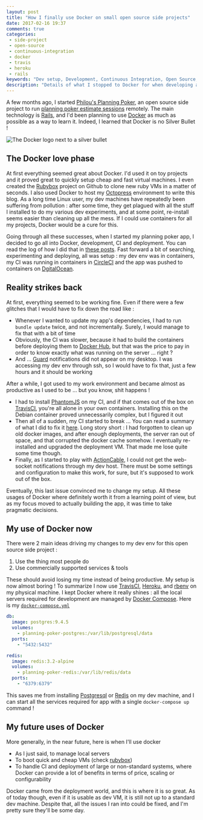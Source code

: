 ```yaml
---
layout: post
title: "How I finally use Docker on small open source side projects"
date: 2017-02-16 19:37
comments: true
categories:
 - side-project
 - open-source
 - continuous-integration
 - docker
 - travis
 - heroku
 - rails
keywords: "Dev setup, Development, Continuous Integration, Open Source, Side Projects, Docker"
description: "Details of what I stopped to Docker for when developing an open source side project"
---
```

A few months ago, I started [Philou's Planning Poker](https://github.com/philou/planning-poker), an open source side project to run [planning poker estimate sessions](https://en.wikipedia.org/wiki/Planning_poker) remotely. The main technology is [Rails](http://rubyonrails.org/), and I'd been planning to use [Docker](https://www.docker.com/) as much as possible as a way to learn it. Indeed, I learned that Docker is no Silver Bullet !

![The Docker logo next to a silver bullet]({{site.url}}/imgs/2017-02-16-how-i-finally-use-docker-on-small-open-source-side-projects/docker-silver-bullet.jpg)


## The Docker love phase

At first everything seemed great about Docker. I'd used it on toy projects and it proved great to quickly setup cheap and fast virtual machines. I even created the [Rubybox](https://github.com/philou/rubybox) project on Github to clone new ruby VMs in a matter of seconds. I also used Docker to host my [Octopress](http://octopress.org/) environment to write this blog. As a long time Linux user, my dev machines have repeatedly been suffering from pollution : after some time, they get plagued with all the stuff I installed to do my various dev experiments, and at some point, re-install seems easier than cleaning up all the mess. If I could use containers for all my projects, Docker would be a cure for this.

Going through all these successes, when I started my planning poker app, I decided to go all into Docker, development, CI and deployment. You can read the log of how I did that in [these posts](/blog/categories/docker/). Fast forward a bit of searching, experimenting and deploying, all was setup : my dev env was in containers, my CI was running in containers in [CircleCI](https://circleci.com/gh/philou/planning-poker/tree/master) and the app was pushed to containers on [DgitalOcean](https://www.digitalocean.com/).

## Reality strikes back

At first, everything seemed to be working fine. Even if there were a few glitches that I would have to fix down the road like :

* Whenever I wanted to update my app's dependencies, I had to run `bundle update` twice, and not incrementally. Surely, I would manage to fix that with a bit of time
* Obviously, the CI was slower, because it had to build the containers before deploying them to [Docker Hub](https://hub.docker.com/), but that was the price to pay in order to know exactly what was running on the server ... right ?
* And ... [Guard](https://github.com/guard/guard) notifications did not appear on my desktop. I was accessing my dev env through ssh, so I would have to fix that, just a few hours and it should be working

After a while, I got used to my work environment and became almost as productive as I used to be ... but you know, shit happens !

* I had to install [PhantomJS](http://phantomjs.org/) on my CI, and if that comes out of the box on [TravisCI](https://travis-ci.org/), you're all alone in your own containers. Installing this on the Debian container proved unnecessarily complex, but I figured it out
* Then all of a sudden, my CI started to break ... You can read a summary of what I did to fix it [here](/how-i-fixed-devicemapper-error-when-deploying-my-docker-app/). Long story short : I had forgotten to clean up old docker images, and after enough deployments, the server ran out of space, and that corrupted the docker cache somehow. I eventually re-installed and upgraded the deployment VM. That made me lose quite some time though.
* Finally, as I started to play with [ActionCable](https://github.com/rails/actioncable), I could not get the web-socket notifications through my dev host. There must be some settings and configuration to make this work, for sure, but it's supposed to work out of the box.

Eventually, this last issue convinced me to change my setup. All these usages of Docker where definitely worth it from a learning point of view, but as my focus moved to actually building the app, it was time to take pragmatic decisions.

## My use of Docker now

There were 2 main ideas driving my changes to my dev env for this open source side project :

1. Use the thing most people do
2. Use commercially supported services & tools

These should avoid losing my time instead of being productive. My setup is now almost boring ! To summarize I now use [TravisCI](https://travis-ci.org/philou/planning-poker), [Heroku](https://philous-planning-poker.herokuapp.com/), and [rbenv](https://github.com/rbenv/rbenv) on my physical machine. I kept Docker where it really shines : all the local servers required for development are managed by [Docker Compose](https://docs.docker.com/compose/). Here is my [`docker-compose.yml`](https://github.com/philou/planning-poker/blob/master/docker-compose.yml)

```yaml
db:
  image: postgres:9.4.5
  volumes:
    - planning-poker-postgres:/var/lib/postgresql/data
  ports:
    - "5432:5432"

redis:
  image: redis:3.2-alpine
  volumes:
    - planning-poker-redis:/var/lib/redis/data
  ports:
    - "6379:6379"
```

This saves me from installing [Postgresql](https://www.postgresql.org/) or [Redis](https://redis.io/) on my dev machine, and I can start all the services required for app with a single `docker-compose up` command !

## My future uses of Docker

More generally, in the near future, here is when I'll use docker

* As I just said, to manage local servers
* To boot quick and cheap VMs (check [rubybox](https://github.com/philou/rubybox))
* To handle CI and deployment of large or non-standard systems, where Docker can provide a lot of benefits in terms of price, scaling or configurability

Docker came from the deployment world, and this is where it is so great. As of today though, even if it is usable as dev VM, it is still not up to a standard dev machine. Despite that, all the issues I ran into could be fixed, and I'm pretty sure they'll be some day.
